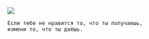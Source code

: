 <!--2020-02-02 22:23:56-->
<img src="/posts/Подборка цитат и афоризмов/koelo.jpg">

    Если тебе не нравится то, что ты получаешь, 
    измени то, что ты даёшь.
